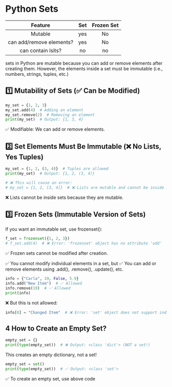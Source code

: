 
# Python Sets

| Feature | Set | Frozen Set|
|:-------:|:---:|:---------:|
|Mutable | yes | No|
|can add/remove elements?| yes | No|
|can contain lsits?|no|no|

sets in Python are mutable because you can add or remove elements after creating them. However, the elements inside a set must be immutable (i.e., numbers, strings, tuples, etc.)

## 1️⃣ Mutability of Sets (✅ Can be Modified)
```python
my_set = {1, 2, 3}
my_set.add(4)  # Adding an element
my_set.remove(2)  # Removing an element
print(my_set)  # Output: {1, 3, 4}

```
✅ Modifiable: We can add or remove elements.

## 2️⃣ Set Elements Must Be Immutable (❌ No Lists, Yes Tuples)
```python
my_set = {1, 2, (3, 4)}  # Tuples are allowed
print(my_set)  # Output: {1, 2, (3, 4)}

# ❌ This will cause an error:
# my_set = {1, 2, [3, 4]}  # ❌ Lists are mutable and cannot be inside a set

```
❌ Lists cannot be inside sets because they are mutable.


## 3️⃣ Frozen Sets (Immutable Version of Sets)
If you want an immutable set, use frozenset():
```python
f_set = frozenset({1, 2, 3})
# f_set.add(4)  # ❌ Error: 'frozenset' object has no attribute 'add'
```
✅ Frozen sets cannot be modified after creation.





✅ You cannot modify individual elements in a set, but
✅ You can add or remove elements using .add(), .remove(), .update(), etc.
```python
info = {"Carla", 19, False, 5.9}
info.add("New Item")  # ✅ Allowed
info.remove(19)  # ✅ Allowed
print(info)
```


❌ But this is not allowed:
```python
info[0] = "Changed Item"  # ❌ Error: 'set' object does not support indexing
```

## 4 How to Create an Empty Set?
```python
empty_set = {}
print(type(empty_set))  # ❌ Output: <class 'dict'> (NOT a set!)
```
This creates an empty dictionary, not a set!



```python
empty_set = set()
print(type(empty_set))  # ✅ Output: <class 'set'>
```
✅ To create an empty set, use above code




